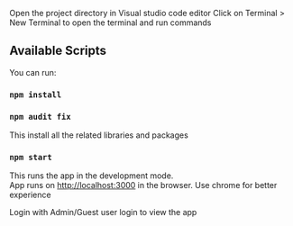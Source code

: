 Open the project directory in Visual studio code editor
Click on Terminal > New Terminal to open the terminal and run commands

## Available Scripts

You can run:

### `npm install`
### `npm audit fix`

This install all the related libraries and packages

### `npm start`

This runs the app in the development mode.<br />
App runs on [http://localhost:3000](http://localhost:3000) in the browser.
Use chrome for better experience 
<br />

Login with Admin/Guest user login to view the app